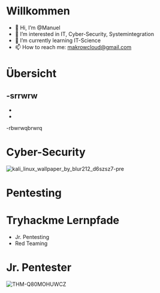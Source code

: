# Willkommen 

- 👋 Hi, I’m @Manuel
- 👀 I’m interested in IT, Cyber-Security, Systemintegration 
- 🌱 I’m currently learning IT-Science
- 📫 How to reach me: makrowcloud@gmail.com

<!---
Netzknoten/Startseite a ✨ special ✨ repository because its `README.md` (this file) appears on your GitHub profile.
You can click the Preview link to take a look at your changes.
--->

# Übersicht 
-srrwrw
-
-
-
-rbwrwqbrwrq
# Cyber-Security

![kali_linux_wallpaper_by_blur212_d6szsz7-pre](https://user-images.githubusercontent.com/114874531/207579194-578abaca-a0f3-4661-bc53-684bf9ce728d.jpg)

# Pentesting

# Tryhackme Lernpfade
- Jr. Pentesting 
- Red Teaming

# Jr. Pentester
![THM-Q80MOHUWCZ](https://user-images.githubusercontent.com/114874531/222906339-467cac53-a884-4fe8-aafc-aa3fafedf329.png)

